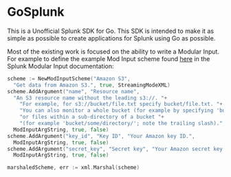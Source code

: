 # GoSplunk
This is a Unofficial Splunk SDK for Go.  This SDK is intended to make it as simple as possible to create applications for Splunk using Go as possible.

Most of the existing work is focused on the ability to write a Modular Input.  For example to define the example Mod Input scheme found [here](http://docs.splunk.com/Documentation/Splunk/6.4.3/AdvancedDev/ModInputsScripts) in the Splunk Modular Input documentation:

```go
scheme := NewModInputScheme("Amazon S3",
  "Get data from Amazon S3.", true, StreamingModeXML)
scheme.AddArgument("name", "Resource name",
  "An S3 resource name without the leading s3://. "+
    "For example, for s3://bucket/file.txt specify bucket/file.txt. "+
    "You can also monitor a whole bucket (for example by specifying 'bucket'), "+
    "or files within a sub-directory of a bucket "+
    "(for example 'bucket/some/directory/'; note the trailing slash).",
  ModInputArgString, true, false)
scheme.AddArgument("key_id", "Key ID", "Your Amazon key ID.",
  ModInputArgString, true, false)
scheme.AddArgument("secret_key", "Secret key", "Your Amazon secret key.",
  ModInputArgString, true, false)

marshaledScheme, err := xml.Marshal(scheme)
```

